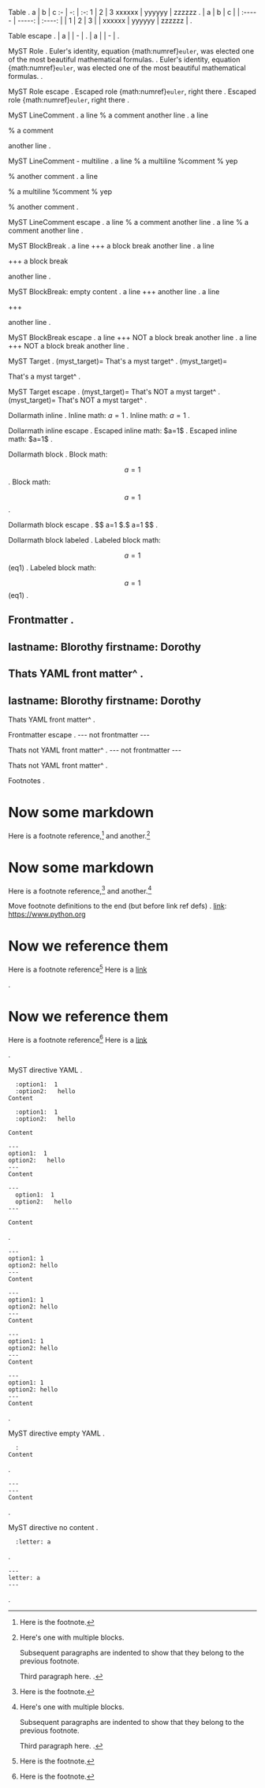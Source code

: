 Table
.
a | b | c
:- | -: | :-:
1 | 2 | 3
xxxxxx | yyyyyy | zzzzzz
.
| a      |      b |   c    |
| :----- | -----: | :----: |
| 1      |      2 |   3    |
| xxxxxx | yyyyyy | zzzzzz |
.

Table escape
.
| a |
\| - |
.
| a |
| \- |
.

MyST Role
.
Euler's identity, equation {math:numref}`euler`, was elected one of the
most beautiful mathematical formulas.
.
Euler's identity, equation {math:numref}`euler`, was elected one of the
most beautiful mathematical formulas.
.

MyST Role escape
.
Escaped role {math:numref\}`euler`, right there
.
Escaped role \{math:numref}`euler`, right there
.

MyST LineComment
.
a line
% a comment
another line
.
a line

% a comment

another line
.

MyST LineComment - multiline
.
a line
% a multiline
%comment
%      yep

% another comment
.
a line

% a multiline
%comment
%      yep

% another comment
.

MyST LineComment escape
.
a line
\% a comment
another line
.
a line
\% a comment
another line
.

MyST BlockBreak
.
a line
+++ a block break
another line
.
a line

+++ a block break

another line
.

MyST BlockBreak: empty content
.
a line
+++ 
another line
.
a line

+++

another line
.

MyST BlockBreak escape
.
a line
++\+ NOT a block break
another line
.
a line
\+++ NOT a block break
another line
.

MyST Target
.
(myst_target)=
That's a myst target^
.
(myst_target)=

That's a myst target^
.

MyST Target escape
.
(myst_target\)=
That's NOT a myst target^
.
\(myst_target)=
That's NOT a myst target^
.

Dollarmath inline
.
Inline math: $a=1$
.
Inline math: $a=1$
.

Dollarmath inline escape
.
Escaped inline math: $a=1\$
.
Escaped inline math: \$a=1\$
.

Dollarmath block
.
Block math:

$$
a=1
$$
.
Block math:

$$
a=1
$$
.

Dollarmath block escape
.
$$
a=1
$\$
.
\$$
a=1
$\$
.

Dollarmath block labeled
.
Labeled block math:

$$
a=1
$$ (eq1)
.
Labeled block math:

$$
a=1
$$ (eq1)
.

Frontmatter
.
---
lastname: Blorothy
firstname: Dorothy
---
Thats YAML front matter^
.
---
lastname: Blorothy
firstname: Dorothy
---

Thats YAML front matter^
.

Frontmatter escape
.
--\-
not frontmatter
-\--

Thats not YAML front matter^
.
\---
not frontmatter
\---

Thats not YAML front matter^
.


Footnotes
.
# Now some markdown
Here is a footnote reference,[^1] and another.[^longnote]
[^1]: Here is the footnote.
[^longnote]: Here's one with multiple blocks.

    Subsequent paragraphs are indented to show that they
belong to the previous footnote.

    Third paragraph here.
.
# Now some markdown

Here is a footnote reference,[^1] and another.[^longnote]

[^1]: Here is the footnote.

[^longnote]: Here's one with multiple blocks.

    Subsequent paragraphs are indented to show that they
belong to the previous footnote.

    Third paragraph here.
.

Move footnote definitions to the end (but before link ref defs)
.
[link]: https://www.python.org
[^1]: Here is the footnote.

# Now we reference them
Here is a footnote reference[^1]
Here is a [link]

.
# Now we reference them

Here is a footnote reference[^1]
Here is a [link]

[^1]: Here is the footnote.

[link]: https://www.python.org
.


MyST directive YAML
.
``` {some-directive} args
  :option1:  1
  :option2:   hello
Content
```

``` {some-directive} args
  :option1:  1
  :option2:   hello

Content
```

``` {some-directive} args
---
option1:  1
option2:   hello
---
Content
```

``` {some-directive} args
---
  option1:  1
  option2:   hello
---

Content
```
.
```{some-directive} args
---
option1: 1
option2: hello
---
Content
```

```{some-directive} args
---
option1: 1
option2: hello
---
Content
```

```{some-directive} args
---
option1: 1
option2: hello
---
Content
```

```{some-directive} args
---
option1: 1
option2: hello
---
Content
```
.


MyST directive empty YAML
.
``` {some-directive} args
  :
Content
```
.
```{some-directive} args
---
---
Content
```
.

MyST directive no content
.
``` {some-directive} args
  :letter: a

```
.
```{some-directive} args
---
letter: a
---
```
.
